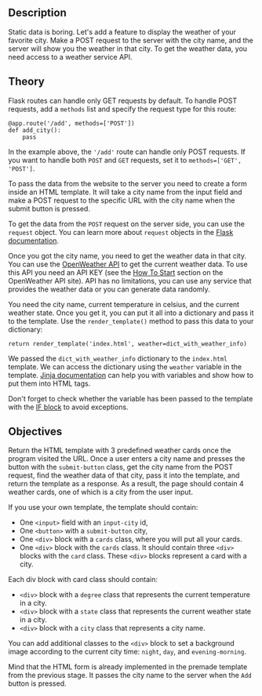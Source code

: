 ## Description

Static data is boring. Let's add a feature to display the weather of your favorite city. Make a POST request to the server with the city name, and the server will show you the weather in that city. To get the weather data, you need access to a weather service API.

## Theory

Flask routes can handle only GET requests by default. To handle POST requests, add a `methods` list and specify the request type for this route:

    @app.route('/add', methods=['POST'])
    def add_city():
        pass
    

In the example above, the `'/add'` route can handle only POST requests. If you want to handle both `POST` and `GET` requests, set it to `methods=['GET', 'POST']`.

To pass the data from the website to the server you need to create a form inside an HTML template. It will take a city name from the input field and make a POST request to the specific URL with the city name when the submit button is pressed.

To get the data from the `POST` request on the server side, you can use the `request` object. You can learn more about `request` objects in the [Flask documentation](https://flask.palletsprojects.com/en/1.1.x/quickstart/#the-request-object).

Once you got the city name, you need to get the weather data in that city. You can use the [OpenWeather API](https://openweathermap.org/current) to get the current weather data. To use this API you need an API KEY (see the [How To Start](https://openweathermap.org/appid) section on the OpenWeather API site). API has no limitations, you can use any service that provides the weather data or you can generate data randomly.

You need the city name, current temperature in celsius, and the current weather state. Once you get it, you can put it all into a dictionary and pass it to the template. Use the `render_template()` method to pass this data to your dictionary:

    return render_template('index.html', weather=dict_with_weather_info)

We passed the `dict_with_weather_info` dictionary to the `index.html` template. We can access the dictionary using the `weather` variable in the template. [Jinja documentation](https://jinja.palletsprojects.com/en/2.11.x/templates/#variables) can help you with variables and show how to put them into HTML tags.

Don't forget to check whether the variable has been passed to the template with the [IF block](https://jinja.palletsprojects.com/en/2.11.x/templates/#if) to avoid exceptions.

## Objectives

Return the HTML template with 3 predefined weather cards once the program visited the URL. Once a user enters a city name and presses the button with the `submit-button` class, get the city name from the POST request, find the weather data of that city, pass it into the template, and return the template as a response. As a result, the page should contain 4 weather cards, one of which is a city from the user input.

If you use your own template, the template should contain:

- One `<input>` field with an `input-city` id,
- One `<button>` with a `submit-button` city,
- One `<div>` block with a `cards` class, where you will put all your cards.
- One `<div>` block with the `cards` class. It should contain three `<div>` blocks with the `card` class. These `<div>` blocks represent a card with a city.

Each div block with card class should contain:

- `<div>` block with a `degree` class that represents the current temperature in a city.
- `<div>` block with a `state` class that represents the current weather state in a city.
- `<div>` block with a `city` class that represents a city name.

You can add additional classes to the `<div>` block to set a background image according to the current city time: `night`, `day`, and `evening-morning`.

Mind that the HTML form is already implemented in the premade template from the previous stage. It passes the city name to the server when the `Add` button is pressed.
